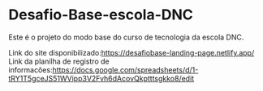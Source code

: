 # Desafio-Base-escola-DNC
Este é o projeto do modo base do curso de tecnologia da escola DNC.

Link do site disponibilizado:https://desafiobase-landing-page.netlify.app/
Link da planilha de registro de informacões:https://docs.google.com/spreadsheets/d/1-tRY1T5gceJS51WVipp3V2Fvh6dAcovQkptttsgkko8/edit
